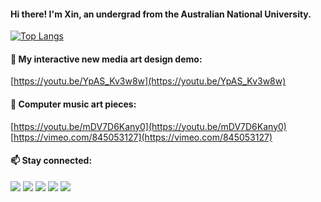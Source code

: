 #### Hi there! I'm Xin, an undergrad from the Australian National University.

<!--
[![Zlisch's GitHub stats](https://github-readme-stats.vercel.app/api?username=Zlisch&theme=gotham&hide_border=true)](https://github.com/Zlisch/github-readme-stats)
-->

[![Top Langs](https://github-readme-stats.vercel.app/api/top-langs/?username=Zlisch&layout=compact&theme=gotham&hide_border=true&langs_count=8)](https://github.com/Zlisch/github-readme-stats)

<!--
📊 &nbsp;**This week I spent my time on**

![Wwakatime stats](https://github-readme-stats-taupe-two.vercel.app/api/wakatime?username=xinlu&hide_title=true&hide_border=true&langs_count=5&bg_color=00000000&text_color=777)
-->

#### :art: My interactive new media art design demo:

[https://youtu.be/YpAS_Kv3w8w](https://youtu.be/YpAS_Kv3w8w)

#### 🎹 Computer music art pieces:

[https://youtu.be/mDV7D6Kany0](https://youtu.be/mDV7D6Kany0)
<br>
[https://vimeo.com/845053127](https://vimeo.com/845053127)

#### 📫 Stay connected:

<a href="https://www.linkedin.com/in/xin-lu-a8180a180/" target="_blank"><img src="https://img.shields.io/badge/Xin_Lu-Lu?logo=LinkedIn&logoColor=white&label=LinkedIn&labelColor=%230072b1&color=grey"></a>
<a href="mailto:xin@xinloi.fun"><img src="https://img.shields.io/badge/xin%40xinloi.fun-white?label=%F0%9F%93%A7%20Email&labelColor=f65314&color=grey"></a>
<a href="https://xinloi.fun/"><img src="https://img.shields.io/badge/xinloi.fun-white?label=%F0%9F%8C%90%20Web&labelColor=7cbb00&color=grey"></a>
<a href="https://zinamenshiki.tumblr.com" target="_blank"><img src="https://img.shields.io/badge/@zinamenshiki-white?logo=Tumblr&logoColor=white&label=Tumblr&labelColor=34526f&color=grey"></a>
<a href="https://www.threads.net/@zzinaaaaaaa" target="_blank"><img src="https://img.shields.io/badge/%40zzinaaaaaaa-white?logo=Threads&logoColor=black&label=Threads&labelColor=white&color=grey"></a>

<!--
**Zlisch/Zlisch** is a ✨ _special_ ✨ repository because its `README.md` (this file) appears on your GitHub profile.

Here are some ideas to get you started:

- 🔭 I’m currently working on ...
- 🌱 I’m currently learning ...
- 👯 I’m looking to collaborate on ...
- 🤔 I’m looking for help with ...
- 💬 Ask me about ...
- 📫 How to reach me: ...
- 😄 Pronouns: ...
- ⚡ Fun fact: ...
-->
